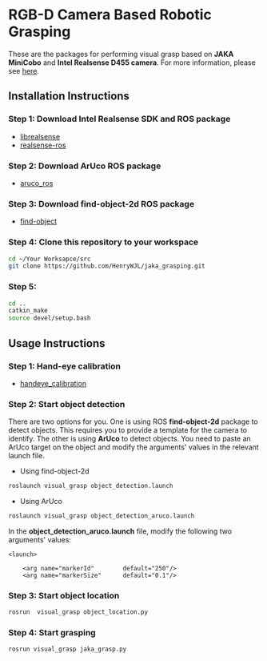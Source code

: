 # RGB-D Camera Based Robotic Grasping

These are the packages for performing visual grasp based on **JAKA MiniCobo** and **Intel Realsense D455 camera**. For more information, please see [here](https://github.com/HenryWJL/RGB-D_Camera_Based_Robotic_Grasping_Project).

## Installation Instructions

### Step 1: Download Intel Realsense SDK and ROS package
- [librealsense](https://github.com/IntelRealSense/librealsense)
- [realsense-ros](https://github.com/IntelRealSense/realsense-ros/tree/ros1-legacy)

### Step 2: Download ArUco ROS package 
- [aruco_ros](https://github.com/pal-robotics/aruco_ros)

### Step 3: Download find-object-2d ROS package
- [find-object](https://github.com/introlab/find-object)

### Step 4: Clone this repository to your workspace
```bash
cd ~/Your Worksapce/src
git clone https://github.com/HenryWJL/jaka_grasping.git
```

### Step 5: 
```bash
cd ..
catkin_make
source devel/setup.bash
```

## Usage Instructions

### Step 1: Hand-eye calibration
- [handeye_calibration](https://github.com/HenryWJL/jaka_grasping/tree/main/handeye_calibration)

### Step 2: Start object detection
There are two options for you. One is using ROS **find-object-2d** package to detect objects. This requires you to provide a template for the camera to identify. The other is using **ArUco** to detect objects. You need to paste an ArUco target on the object and modify the arguments' values in the relevant launch file. 

- Using find-object-2d
```bash
roslaunch visual_grasp object_detection.launch
```
- Using ArUco
```bash
roslaunch visual_grasp object_detection_aruco.launch
```
In the **object_detection_aruco.launch** file, modify the following two arguments' values:
```launch
<launch>
     
    <arg name="markerId"        default="250"/>
    <arg name="markerSize"      default="0.1"/> 
```

### Step 3: Start object location
```bash
rosrun  visual_grasp object_location.py
```

### Step 4: Start grasping
```bash
rosrun visual_grasp jaka_grasp.py
```
